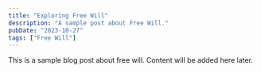 ```yaml
---
title: "Exploring Free Will"
description: "A sample post about Free Will."
pubDate: "2023-10-27"
tags: ["Free Will"]
---
```


This is a sample blog post about free will. Content will be added here later.
